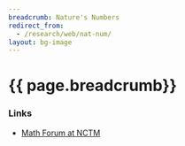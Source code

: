 ```yaml
---
breadcrumb: Nature's Numbers
redirect_from:
  - /research/web/nat-num/
layout: bg-image
---
```

# {{ page.breadcrumb}}

### Links

* [Math Forum at NCTM](http://mathforum.org/library/view/16459.html)
